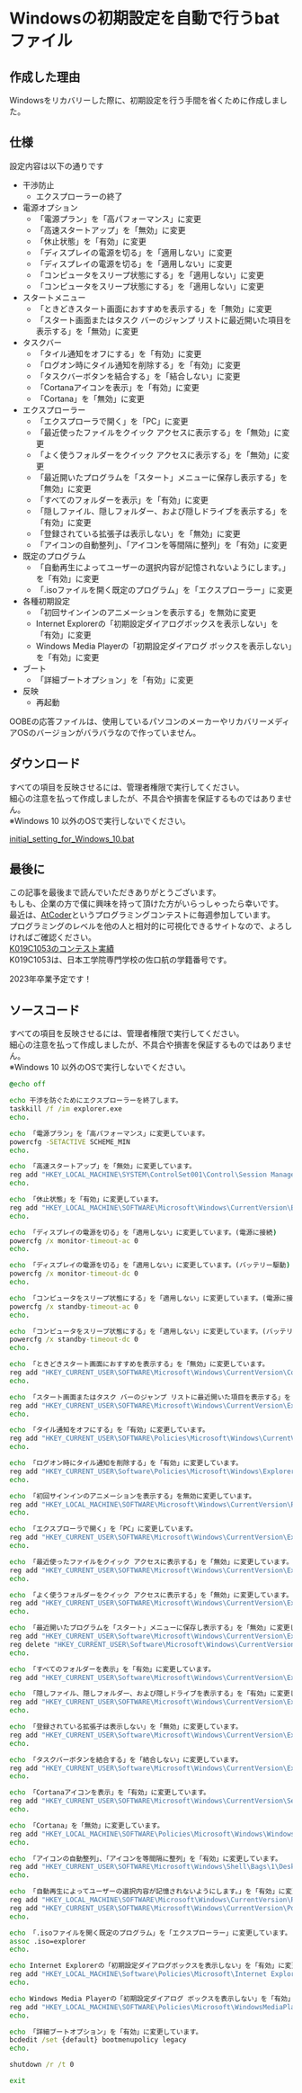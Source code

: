 # Windowsの初期設定を自動で行うbatファイル

## 作成した理由

Windowsをリカバリーした際に、初期設定を行う手間を省くために作成しました。  

## 仕様

設定内容は以下の通りです
- 干渉防止
  - エクスプローラーの終了
- 電源オプション
  - 「電源プラン」を「高パフォーマンス」に変更
  - 「高速スタートアップ」を「無効」に変更
  - 「休止状態」を「有効」に変更
  - 「ディスプレイの電源を切る」を「適用しない」に変更
  - 「ディスプレイの電源を切る」を「適用しない」に変更
  - 「コンピュータをスリープ状態にする」を「適用しない」に変更
  - 「コンピュータをスリープ状態にする」を「適用しない」に変更
- スタートメニュー
  - 「ときどきスタート画面におすすめを表示する」を「無効」に変更
  - 「スタート画面またはタスク バーのジャンプ リストに最近開いた項目を表示する」を「無効」に変更
- タスクバー
  - 「タイル通知をオフにする」を「有効」に変更
  - 「ログオン時にタイル通知を削除する」を「有効」に変更
  - 「タスクバーボタンを結合する」を「結合しない」に変更
  - 「Cortanaアイコンを表示」を「有効」に変更
  - 「Cortana」を「無効」に変更
- エクスプローラー
  - 「エクスプローラで開く」を「PC」に変更
  - 「最近使ったファイルをクイック アクセスに表示する」を「無効」に変更
  - 「よく使うフォルダーをクイック アクセスに表示する」を「無効」に変更
  - 「最近開いたプログラムを「スタート」メニューに保存し表示する」を「無効」に変更
  - 「すべてのフォルダーを表示」を「有効」に変更
  - 「隠しファイル、隠しフォルダー、および隠しドライブを表示する」を「有効」に変更
  - 「登録されている拡張子は表示しない」を「無効」に変更
  - 「アイコンの自動整列」、「アイコンを等間隔に整列」を「有効」に変更
- 既定のプログラム
  - 「自動再生によってユーザーの選択内容が記憶されないようにします。」を「有効」に変更
  - 「.isoファイルを開く既定のプログラム」を「エクスプローラー」に変更
- 各種初期設定
  - 「初回サインインのアニメーションを表示する」を無効に変更
  - Internet Explorerの「初期設定ダイアログボックスを表示しない」を「有効」に変更
  - Windows Media Playerの「初期設定ダイアログ ボックスを表示しない」を「有効」に変更
- ブート
  - 「詳細ブートオプション」を「有効」に変更
- 反映
  - 再起動

OOBEの応答ファイルは、使用しているパソコンのメーカーやリカバリーメディアOSのバージョンがバラバラなので作っていません。

## ダウンロード

すべての項目を反映させるには、管理者権限で実行してください。  
細心の注意を払って作成しましたが、不具合や損害を保証するものではありません。  
※Windows 10 以外のOSで実行しないでください。  

[initial_setting_for_Windows_10.bat](https://github.com/SaguchiWataru/initial_setting_for_Windows_10/blob/master/sources/initial_setting_for_Windows_10.bat)  

## 最後に

この記事を最後まで読んでいただきありがとうございます。  
もしも、企業の方で僕に興味を持って頂けた方がいらっしゃったら幸いです。  
最近は、[AtCoder](https://atcoder.jp/users/K019C1053)というプログラミングコンテストに毎週参加しています。  
プログラミングのレベルを他の人と相対的に可視化できるサイトなので、よろしければご確認ください。  
[K019C1053のコンテスト実績](https://atcoder.jp/users/K019C1053)  
K019C1053は、日本工学院専門学校の佐口航の学籍番号です。  

2023年卒業予定です！  

## ソースコード

すべての項目を反映させるには、管理者権限で実行してください。  
細心の注意を払って作成しましたが、不具合や損害を保証するものではありません。  
※Windows 10 以外のOSで実行しないでください。  

```initial_setting_for_Windows_10.bat
@echo off

echo 干渉を防ぐためにエクスプローラーを終了します。
taskkill /f /im explorer.exe
echo.

echo 「電源プラン」を「高パフォーマンス」に変更しています。
powercfg -SETACTIVE SCHEME_MIN
echo.

echo 「高速スタートアップ」を「無効」に変更しています。
reg add "HKEY_LOCAL_MACHINE\SYSTEM\ControlSet001\Control\Session Manager\Power" /v "HiberbootEnabled" /t REG_DWORD /d "00000000" /f
echo.

echo 「休止状態」を「有効」に変更しています。
reg add "HKEY_LOCAL_MACHINE\SOFTWARE\Microsoft\Windows\CurrentVersion\Explorer\FlyoutMenuSettings" /v "ShowHibernateOption" /t REG_DWORD /d "00000001" /f
echo.

echo 「ディスプレイの電源を切る」を「適用しない」に変更しています。(電源に接続)
powercfg /x monitor-timeout-ac 0
echo.

echo 「ディスプレイの電源を切る」を「適用しない」に変更しています。(バッテリー駆動)
powercfg /x monitor-timeout-dc 0
echo.

echo 「コンピュータをスリープ状態にする」を「適用しない」に変更しています。(電源に接続)
powercfg /x standby-timeout-ac 0
echo.

echo 「コンピュータをスリープ状態にする」を「適用しない」に変更しています。(バッテリー駆動)
powercfg /x standby-timeout-dc 0
echo.

echo 「ときどきスタート画面におすすめを表示する」を「無効」に変更しています。
reg add "HKEY_CURRENT_USER\SOFTWARE\Microsoft\Windows\CurrentVersion\ContentDeliveryManager" /v "SystemPaneSuggestionsEnabled" /t REG_DWORD /d "00000000" /f
echo.

echo 「スタート画面またはタスク バーのジャンプ リストに最近開いた項目を表示する」を「無効」に変更しています。
reg add "HKEY_CURRENT_USER\SOFTWARE\Microsoft\Windows\CurrentVersion\Explorer\Advanced" /v "Start_TrackDocs" /t REG_DWORD /d "00000000" /f
echo.

echo 「タイル通知をオフにする」を「有効」に変更しています。
reg add "HKEY_CURRENT_USER\SOFTWARE\Policies\Microsoft\Windows\CurrentVersion\PushNotificationss" /v "NoTileApplicationNotification" /t REG_DWORD /d "00000001" /f
echo.

echo 「ログオン時にタイル通知を削除する」を「有効」に変更しています。
reg add "HKEY_CURRENT_USER\Software\Policies\Microsoft\Windows\Explorer" /v "ClearTilesOnExit" /t REG_DWORD /d "00000001" /f
echo.

echo 「初回サインインのアニメーションを表示する」を無効に変更しています。
reg add "HKEY_LOCAL_MACHINE\SOFTWARE\Microsoft\Windows\CurrentVersion\Policies\System" /v "EnableFirstLogonAnimation" /t REG_DWORD /d "00000000" /f
echo.

echo 「エクスプローラで開く」を「PC」に変更しています。
reg add "HKEY_CURRENT_USER\SOFTWARE\Microsoft\Windows\CurrentVersion\Explorer\Advanced" /v "LaunchTo" /t REG_DWORD /d "00000001" /f
echo.

echo 「最近使ったファイルをクイック アクセスに表示する」を「無効」に変更しています。
reg add "HKEY_CURRENT_USER\SOFTWARE\Microsoft\Windows\CurrentVersion\Explorer" /v "ShowRecent" /t REG_DWORD /d "00000000" /f
echo.

echo 「よく使うフォルダーをクイック アクセスに表示する」を「無効」に変更しています。
reg add "HKEY_CURRENT_USER\SOFTWARE\Microsoft\Windows\CurrentVersion\Explorer" /v "ShowFrequent" /t REG_DWORD /d "00000000" /f
echo.

echo 「最近開いたプログラムを「スタート」メニューに保存し表示する」を「無効」に変更しています。
reg add "HKEY_CURRENT_USER\Software\Microsoft\Windows\CurrentVersion\Explorer\Advanced" /v "Start_TrackProgs" /t REG_DWORD /d "00000000" /f
reg delete "HKEY_CURRENT_USER\Software\Microsoft\Windows\CurrentVersion\Explorer\UserAssist" /f
echo.

echo 「すべてのフォルダーを表示」を「有効」に変更しています。
reg add "HKEY_CURRENT_USER\Software\Microsoft\Windows\CurrentVersion\Explorer\Advanced" /v "NavPaneShowAllFolders" /t REG_DWORD /d "00000001" /f

echo 「隠しファイル、隠しフォルダー、および隠しドライブを表示する」を「有効」に変更しています。
reg add "HKEY_CURRENT_USER\SOFTWARE\Microsoft\Windows\CurrentVersion\Explorer\Advanced" /v "Hidden" /t REG_DWORD /d "00000001" /f
echo.

echo 「登録されている拡張子は表示しない」を「無効」に変更しています。
reg add "HKEY_CURRENT_USER\Software\Microsoft\Windows\CurrentVersion\Explorer\Advanced" /v "HideFileExt" /t REG_DWORD /d "00000000" /f
echo.

echo 「タスクバーボタンを結合する」を「結合しない」に変更しています。
reg add "HKEY_CURRENT_USER\Software\Microsoft\Windows\CurrentVersion\Explorer\Advanced" /v "TaskbarGlomLevel" /t REG_DWORD /d "00000002" /f
echo.

echo 「Cortanaアイコンを表示」を「有効」に変更しています。
reg add "HKEY_CURRENT_USER\SOFTWARE\Microsoft\Windows\CurrentVersion\Search" /v "SearchboxTaskbarMode" /t REG_DWORD /d "00000001" /f
echo.

echo 「Cortana」を「無効」に変更しています。
reg add "HKEY_LOCAL_MACHINE\SOFTWARE\Policies\Microsoft\Windows\Windows Search" /v "AllowCortana" /t REG_DWORD /d "00000000" /f
echo.

echo 「アイコンの自動整列」、「アイコンを等間隔に整列」を「有効」に変更しています。
reg add "HKEY_CURRENT_USER\SOFTWARE\Microsoft\Windows\Shell\Bags\1\Desktop" /v "FFlags" /t REG_DWORD /d "1075839525" /f
echo.

echo 「自動再生によってユーザーの選択内容が記憶されないようにします。」を「有効」に変更しています。
reg add "HKEY_LOCAL_MACHINE\SOFTWARE\Microsoft\Windows\CurrentVersion\Policies\Explorer" /v "DontSetAutoplayCheckbox" /t REG_DWORD /d "00000001" /f
reg add "HKEY_CURRENT_USER\SOFTWARE\Microsoft\Windows\CurrentVersion\Policies\Explorer" /v "DontSetAutoplayCheckbox" /t REG_DWORD /d "00000001" /f
echo.

echo 「.isoファイルを開く既定のプログラム」を「エクスプローラー」に変更しています。
assoc .iso=explorer
echo.

echo Internet Explorerの「初期設定ダイアログボックスを表示しない」を「有効」に変更しています。
reg add "HKEY_LOCAL_MACHINE\Software\Policies\Microsoft\Internet Explorer\Main" /v "DisableFirstRunCustomize" /t REG_DWORD /d "00000001" /f
echo.

echo Windows Media Playerの「初期設定ダイアログ ボックスを表示しない」を「有効」に変更しています。
reg add "HKEY_LOCAL_MACHINE\SOFTWARE\Policies\Microsoft\WindowsMediaPlayer" /v "GroupPrivacyAcceptance" /t REG_DWORD /d "00000001" /f
echo.

echo 「詳細ブートオプション」を「有効」に変更しています。
bcdedit /set {default} bootmenupolicy legacy
echo.

shutdown /r /t 0

exit
```
